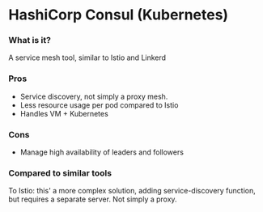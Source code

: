 # HashiCorp Consul (Kubernetes)

### What is it?
A service mesh tool, similar to Istio and Linkerd

### Pros
- Service discovery, not simply a proxy mesh.
- Less resource usage per pod compared to Istio
- Handles VM + Kubernetes

### Cons
- Manage high availability of leaders and followers

### Compared to similar tools
To Istio: this' a more complex solution, adding service-discovery function, but requires a separate server. Not simply a proxy.
